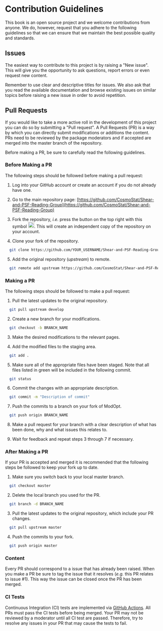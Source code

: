 # Contribution Guidelines

This book is an open source project and we welcome contributions from anyone. We do, however, request that you adhere to the following guidelines so that we can ensure that we maintain the best possible quality and standards.

## Issues

The easiest way to contribute to this project is by raising a "New issue". This will give you the opportunity to ask questions, report errors or even request new content.

Remember to use clear and descriptive titles for issues. We also ask that you read the available documentation and browse existing issues on similar topics before raising a new issue in order to avoid repetition.  

## Pull Requests

If you would like to take a more active roll in the development of this project you can do so by submitting a "Pull request". A Pull Requests (PR) is a way by which you can directly submit modifications or additions the content. PRs need to be reviewed by the package moderators and if accepted are merged into the master branch of the repository.

Before making a PR, be sure to carefully read the following guidelines.

### Before Making a PR

The following steps should be followed before making a pull request:

1. Log into your GitHub account or create an account if you do not already have one.

1. Go to the main repository page: [https://github.com/CosmoStat/Shear-and-PSF-Reading-Group](https://github.com/CosmoStat/Shear-and-PSF-Reading-Group)

1. Fork the repository, *i.e.* press the button on the top right with this symbol <img src="https://upload.wikimedia.org/wikipedia/commons/d/dd/Octicons-repo-forked.svg" height="20">. This will create an independent copy of the repository on your account.

1. Clone your fork of the repository.  

```bash
  git clone https://github.com/YOUR_USERNAME/Shear-and-PSF-Reading-Group
```

5. Add the original repository (*upstream*) to remote.

```bash
  git remote add upstream https://github.com/CosmoStat/Shear-and-PSF-Reading-Group
```

### Making a PR

The following steps should be followed to make a pull request:

1. Pull the latest updates to the original repository.

```bash
  git pull upstream develop
```

2. Create a new branch for your modifications.

```bash
  git checkout -b BRANCH_NAME
```

3. Make the desired modifications to the relevant pages.

4. Add the modified files to the staging area.

```bash
  git add .
```

5. Make sure all of the appropriate files have been staged. Note that all files listed in green will be included in the following commit.

```bash
  git status
```

6. Commit the changes with an appropriate description.

```bash
  git commit -m "Description of commit"
```

7. Push the commits to a branch on your fork of ModOpt.

```bash
  git push origin BRANCH_NAME
```

8. Make a pull request for your branch with a clear description of what has been done, why and what issues this relates to.

9. Wait for feedback and repeat steps 3 through 7 if necessary.

### After Making a PR

If your PR is accepted and merged it is recommended that the following steps be followed to keep your fork up to date.

1. Make sure you switch back to your local master branch.

```bash
  git checkout master
```

2. Delete the local branch you used for the PR.

```bash
  git branch -d BRANCH_NAME
```

3. Pull the latest updates to the original repository, which include your PR changes.

```bash
  git pull upstream master
```

4. Push the commits to your fork.

```bash
  git push origin master
```

### Content

Every PR should correspond to a issue that has already been raised. When you make a PR be sure to tag the issue that it resolves (*e.g.* this PR relates to issue #1). This way the issue can be closed once the PR has been merged.

### CI Tests

Continuous Integration (CI) tests are implemented via [GitHub Actions](https://docs.github.com/en/free-pro-team@latest/actions). All PRs must pass the CI tests before being merged. Your PR may not be reviewed by a moderator until all CI test are passed. Therefore, try to resolve any issues in your PR that may cause the tests to fail.
